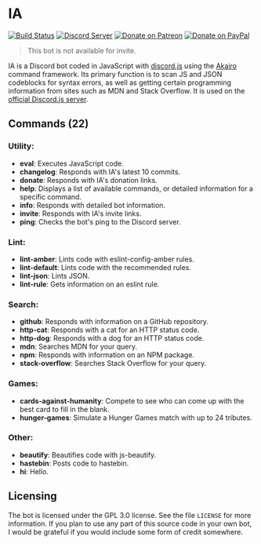 # IA
[![Build Status](https://travis-ci.org/dragonfire535/ia.svg?branch=master)](https://travis-ci.org/dragonfire535/ia)
[![Discord Server](https://discordapp.com/api/guilds/252317073814978561/embed.png)](https://discord.gg/sbMe32W)
[![Donate on Patreon](https://img.shields.io/badge/patreon-donate-orange.svg)](https://www.patreon.com/dragonfire535)
[![Donate on PayPal](https://img.shields.io/badge/paypal-donate-blue.svg)](https://www.paypal.me/dragonfire535)

> This bot is not available for invite.

IA is a Discord bot coded in JavaScript with
[discord.js](https://discord.js.org/) using the
[Akairo](https://github.com/1Computer1/discord-akairo) command framework. Its primary
function is to scan JS and JSON codeblocks for syntax errors, as well as getting
certain programming information from sites such as MDN and Stack Overflow. It is
used on the [official Discord.js server](https://discord.gg/bRCvFy9).

## Commands (22)
### Utility:

* **eval**: Executes JavaScript code.
* **changelog**: Responds with IA's latest 10 commits.
* **donate**: Responds with IA's donation links.
* **help**: Displays a list of available commands, or detailed information for a specific command.
* **info**: Responds with detailed bot information.
* **invite**: Responds with IA's invite links.
* **ping**: Checks the bot's ping to the Discord server.

### Lint:

* **lint-amber**: Lints code with eslint-config-amber rules.
* **lint-default**: Lints code with the recommended rules.
* **lint-json**: Lints JSON.
* **lint-rule**: Gets information on an eslint rule.

### Search:

* **github**: Responds with information on a GitHub repository.
* **http-cat**: Responds with a cat for an HTTP status code.
* **http-dog**: Responds with a dog for an HTTP status code.
* **mdn**: Searches MDN for your query.
* **npm**: Responds with information on an NPM package.
* **stack-overflow**: Searches Stack Overflow for your query.

### Games:
* **cards-against-humanity**: Compete to see who can come up with the best card to fill in the blank.
* **hunger-games**: Simulate a Hunger Games match with up to 24 tributes.

### Other:

* **beautify**: Beautifies code with js-beautify.
* **hastebin**: Posts code to hastebin.
* **hi**: Hello.

## Licensing
The bot is licensed under the GPL 3.0 license. See the file `LICENSE` for more
information. If you plan to use any part of this source code in your own bot, I
would be grateful if you would include some form of credit somewhere.
